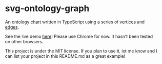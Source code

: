 # svg-ontology-graph

An [ontology chart](https://en.wikipedia.org/wiki/Ontology_chart) written in TypeScript using a series of [vertices](http://mathworld.wolfram.com/GraphVertex.html) and [edges](http://mathworld.wolfram.com/GraphEdge.html). 

See the live demo [here](https://askyous.github.io/svg-ontology-graph/)! Please use Chrome for now. It hasn't been tested on other browsers.

This project is under the MIT license. If you plan to use it, let me know and I can list your project in this README.md as a great example!
